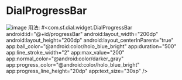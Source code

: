 # DialProgressBar
            
![image](https://github.com/liangsaifei/DialProgressBar/blob/master/re.gif) 
用法:
#<com.sf.dial.widget.DialProgressBar
            android:id="@+id/progressBar"
            android:layout_width="200dp"
            android:layout_height="200dp"
            android:layout_centerInParent="true"
            app:ball_color="@android:color/holo_blue_bright"
            app:duration="500"
            app:line_stroke_width="2"
            app:max_value="200"
            app:normal_color="@android:color/darker_gray"
            app:progress_color="@android:color/holo_blue_bright"
            app:progress_line_height="20dp"
            app:text_size="30sp" />
            


